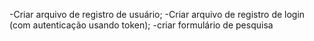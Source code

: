 -Criar arquivo de registro de usuário;
-Criar arquivo de registro de login (com autenticação usando token);
-criar formulário de pesquisa